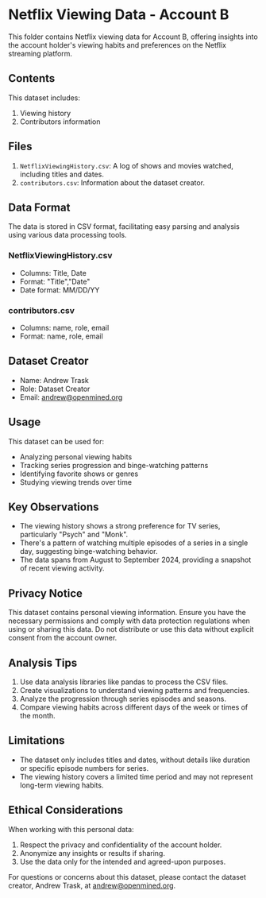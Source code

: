 # Netflix Viewing Data - Account B

This folder contains Netflix viewing data for Account B, offering insights into the account holder's viewing habits and preferences on the Netflix streaming platform.

## Contents

This dataset includes:

1. Viewing history
2. Contributors information

## Files

1. `NetflixViewingHistory.csv`: A log of shows and movies watched, including titles and dates.
2. `contributors.csv`: Information about the dataset creator.

## Data Format

The data is stored in CSV format, facilitating easy parsing and analysis using various data processing tools.

### NetflixViewingHistory.csv

- Columns: Title, Date
- Format: "Title","Date"
- Date format: MM/DD/YY

### contributors.csv

- Columns: name, role, email
- Format: name, role, email

## Dataset Creator

- Name: Andrew Trask
- Role: Dataset Creator
- Email: andrew@openmined.org

## Usage

This dataset can be used for:

- Analyzing personal viewing habits
- Tracking series progression and binge-watching patterns
- Identifying favorite shows or genres
- Studying viewing trends over time

## Key Observations

- The viewing history shows a strong preference for TV series, particularly "Psych" and "Monk".
- There's a pattern of watching multiple episodes of a series in a single day, suggesting binge-watching behavior.
- The data spans from August to September 2024, providing a snapshot of recent viewing activity.

## Privacy Notice

This dataset contains personal viewing information. Ensure you have the necessary permissions and comply with data protection regulations when using or sharing this data. Do not distribute or use this data without explicit consent from the account owner.

## Analysis Tips

1. Use data analysis libraries like pandas to process the CSV files.
2. Create visualizations to understand viewing patterns and frequencies.
3. Analyze the progression through series episodes and seasons.
4. Compare viewing habits across different days of the week or times of the month.

## Limitations

- The dataset only includes titles and dates, without details like duration or specific episode numbers for series.
- The viewing history covers a limited time period and may not represent long-term viewing habits.

## Ethical Considerations

When working with this personal data:

1. Respect the privacy and confidentiality of the account holder.
2. Anonymize any insights or results if sharing.
3. Use the data only for the intended and agreed-upon purposes.

For questions or concerns about this dataset, please contact the dataset creator, Andrew Trask, at andrew@openmined.org.
